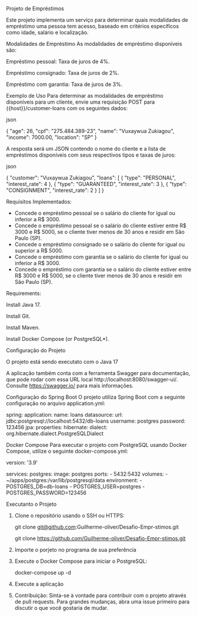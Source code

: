 Projeto de Empréstimos

Este projeto implementa um serviço para determinar quais modalidades de empréstimo uma pessoa tem acesso, baseado em critérios específicos como idade, salário e localização.

Modalidades de Empréstimo
As modalidades de empréstimo disponíveis são:

Empréstimo pessoal: Taxa de juros de 4%.

Empréstimo consignado: Taxa de juros de 2%.

Empréstimo com garantia: Taxa de juros de 3%.

Exemplo de Uso
Para determinar as modalidades de empréstimo disponíveis para um cliente, envie uma requisição POST para {{host}}/customer-loans com os seguintes dados:

json

{
  "age": 26,
  "cpf": "275.484.389-23",
  "name": "Vuxaywua Zukiagou",
  "income": 7000.00,
  "location": "SP"
}

A resposta será um JSON contendo o nome do cliente e a lista de empréstimos disponíveis com seus respectivos tipos e taxas de juros:

json

{
  "customer": "Vuxaywua Zukiagou",
  "loans": [
    {
      "type": "PERSONAL",
      "interest_rate": 4
    },
    {
      "type": "GUARANTEED",
      "interest_rate": 3
    },
    {
      "type": "CONSIGNMENT",
      "interest_rate": 2
    }
  ]
}

Requisitos Implementados:

* Concede o empréstimo pessoal se o salário do cliente for igual ou inferior a R$ 3000.
* Concede o empréstimo pessoal se o salário do cliente estiver entre R$ 3000 e R$ 5000, se o cliente tiver menos de 30 anos e residir em São Paulo (SP).
* Concede o empréstimo consignado se o salário do cliente for igual ou superior a R$ 5000.
* Concede o empréstimo com garantia se o salário do cliente for igual ou inferior a R$ 3000.
* Concede o empréstimo com garantia se o salário do cliente estiver entre R$ 3000 e R$ 5000, se o cliente tiver menos de 30 anos e residir em São Paulo (SP).

Requirements:

Install Java 17.

Install Git.

Install Maven.

Install Docker Compose (or PostgreSQL*).

Configuração do Projeto

O projeto está sendo executato com o Java 17

A aplicação também conta com a ferramenta Swagger para documentação, que pode rodar com essa URL local http://localhost:8080/swagger-ui/. Consulte https://swagger.io/ para mais informações.

Configuração do Spring Boot
O projeto utiliza Spring Boot com a seguinte configuração no arquivo application.yml:

spring:
  application:
    name: loans
  datasource:
    url: jdbc:postgresql://localhost:5432/db-loans
    username: postgres
    password: 123456
  jpa:
    properties:
      hibernate:
        dialect: org.hibernate.dialect.PostgreSQLDialect
        
Docker Compose
Para executar o projeto com PostgreSQL usando Docker Compose, utilize o seguinte docker-compose.yml:

version: '3.9'

services:
  postgres:
    image: postgres
    ports:
      - 5432:5432
    volumes:
      - ~/apps/postgres:/var/lib/postgresql/data
    environment:
      - POSTGRES_DB=db-loans
      - POSTGRES_USER=postgres
      - POSTGRES_PASSWORD=123456

Executanto o Projeto

1. Clone o repositório usando o SSH ou HTTPS:
   
    git clone git@github.com:Guilherme-oliver/Desafio-Empr-stimos.git

    git clone https://github.com/Guilherme-oliver/Desafio-Empr-stimos.git

2. Importe o porjeto no programa de sua preferência

3. Execute o Docker Compose para iniciar o PostgreSQL:

    docker-compose up -d

4. Execute a aplicação

5. Contribuição: Sinta-se à vontade para contribuir com o projeto através de pull requests. Para grandes mudanças, abra uma issue primeiro para discutir o que você gostaria de mudar.
